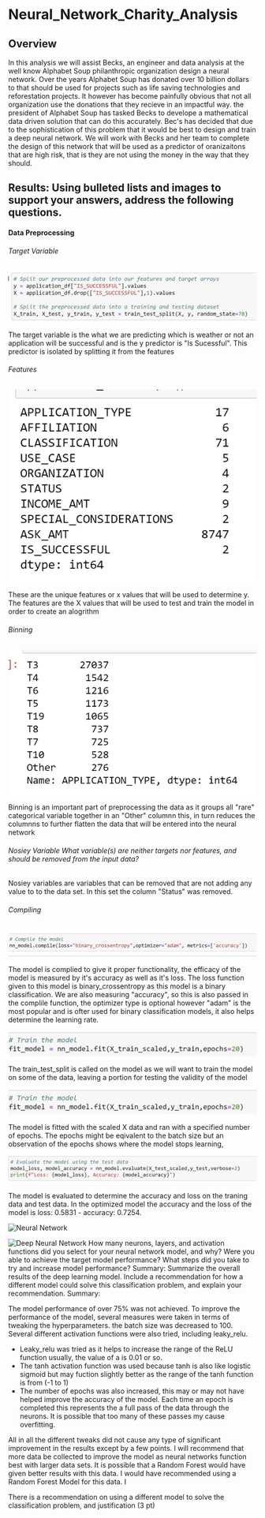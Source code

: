 # Neural_Network_Charity_Analysis

## Overview

In this analysis we will assist Becks, an engineer and data analysis at the well know Alphabet Soup philanthropic organization design a neural network. Over the years Alphabet Soup has donated over 10 billion dollars to that should be used for projects such as life saving technologies and reforestation projects. It however has become painfully obvious that not all organization use the donations that they recieve in an impactful way.  the president of Alphabet Soup has tasked Becks to develope a mathematical data driven solution that can do this accurately.  Bec's has decided that due to the sophistication of this problem that it would be best to design and train a deep neural network. We will work with Becks and her team to complete the design of this network that will be used as a predictor of oranizaitons that are high risk, that is they are not using the money in the way that they should.

## Results: Using bulleted lists and images to support your answers, address the following questions.

#### Data Preprocessing

###### Target Variable

![Target Variable](https://github.com/wallaceportia/Neural_Network_Charity_Analysis/blob/main/Resources/Resource_pics/Split_feature_target.PNG)

The target variable is the what we are predicting which is weather or not an application will be successful and is the y predictor is "Is Sucessful". This predictor is isolated by splitting it from the features

###### Features 
![Features](https://github.com/wallaceportia/Neural_Network_Charity_Analysis/blob/main/Resources/Resource_pics/Unique_Features.PNG)
 
 These are the unique features or x values that will be used to determine y. The features are the X values that will be used to test and train the model in order to create an alogrithm 

###### Binning

![Binning Variable](https://github.com/wallaceportia/Neural_Network_Charity_Analysis/blob/main/Resources/Resource_pics/Binning_2.PNG)

Binning is an important part of preprocessing the data as it groups all "rare" categorical variable together in an "Other" columnn this, in turn reduces the columnns to further flatten the data that will be entered into the neural network

###### Nosiey Variable What variable(s) are neither targets nor features, and should be removed from the input data?

Nosiey variables are variables that can be removed that are not adding any value to to the data set.  In this set the column "Status" was removed. 

###### Compiling

![Compile Model](https://github.com/wallaceportia/Neural_Network_Charity_Analysis/blob/main/Resources/Resource_pics/Compile_Model.PNG)

The model is complied to give it proper functionality, the efficacy of the model is measured by it's accuracy as well as it's loss. The loss function given to this model is binary_crossentropy as this model is a binary classification.  We are also measuring "accuracy", so this is also passed in the complile function, the optimizer type  is optional however "adam" is the most popular and is ofter used for binary classification models, it also helps determine the learning rate.

![Train Model](https://github.com/wallaceportia/Neural_Network_Charity_Analysis/blob/main/Resources/Resource_pics/Train_Test_Split.PNG)

The train_test_split is called on the model as we will want to train the model on some of the data, leaving a portion for testing the validity of the model 

![Fit the Model](https://github.com/wallaceportia/Neural_Network_Charity_Analysis/blob/main/Resources/Resource_pics/Fit_Model.PNG)

The model is fitted with the scaled X data and ran with a specified number of epochs.  The epochs might be eqivalent to the batch size but an observation of the epochs shows where the model stops learning,

![Evaluate Model](https://github.com/wallaceportia/Neural_Network_Charity_Analysis/blob/main/Resources/Resource_pics/Evaluate_Model.PNG)

The model is evaluated to determine the accuracy and loss on the traning data and test data. In the optimized model the accuracy and the loss of the model is loss: 0.5831 - accuracy: 0.7254.  

![Neural Network]()

![Deep Neural Network]()
How many neurons, layers, and activation functions did you select for your neural network model, and why?
Were you able to achieve the target model performance?
What steps did you take to try and increase model performance?
Summary: Summarize the overall results of the deep learning model. Include a recommendation for how a different model could solve this classification problem, and explain your recommendation.
Summary:

The model performance of over 75% was not achieved. To improve the performance of the model, several measures were taken in terms of tweaking the hyperparameters.  the batch size was decreased to 100.  Several different activation functions were also tried, including leaky_relu.  

* Leaky_relu was tried as it helps to increase the range of the ReLU function usually, the value of a is 0.01 or so.
* The tanh activation function was used because tanh is also like logistic sigmoid but may fuction slightly better as the range of the tanh function is from (-1 to 1)
* The number of epochs was also increased, this may or may not have helped improve the accuracy of the model.  Each time an epoch is completed this represents the a full pass of the data through the neurons.  It is possible that too many of these passes my cause overfitting.  

All in all the different tweaks did not cause any type of significant improvement in the results except by a few points. I will recommend that more data be collected to improve the model as neural networks function best with larger data sets. It is possible that a Random Forest would have given better results with this data.  I would have recommended using a Random Forest Model for this data. I

There is a recommendation on using a different model to solve the classification problem, and justification (3 pt)

